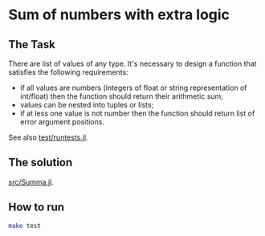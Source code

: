 # Sum of numbers with extra logic

## The Task

There are list of values of any type. It's necessary to design a function that satisfies the following requirements:

- if all values are numbers (integers of float or string representation of int/float) then the function should return their arithmetic sum;
- values can be nested into tuples or lists;
- if at less one value is not number then the function should return list of error argument positions.

See also [test/runtests.jl](test/runtests.jl).

## The solution

[src/Summa.jl](src/Summa.jl).

## How to run

```bash
make test
```
